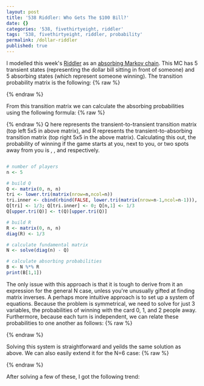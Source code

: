 ```yaml
---
layout: post
title: '538 Riddler: Who Gets The $100 Bill?'
date: {}
categories: '538, fivethirtyeight, riddler'
tags: '538, fivethirtyeight, riddler, probability'
permalink: /dollar-riddler
published: true
---
```


I modelled this week's [Riddler](http://fivethirtyeight.com/features/who-keeps-the-money-you-found-on-the-floor/) as an [absorbing Markov chain](https://en.wikipedia.org/wiki/Absorbing_Markov_chain).  This MC has 5 transient states (representing the dollar bill sitting in front of someone) and 5 absorbing states (which represent someone winning).  The transition probability matrix is the following:
{% raw %}
<div class="equation" data-expr="
\begin{matrix}
 & 0 & \frac{1}{3} & 0 & 0 & \frac{1}{3} & \frac{1}{3} & 0 & 0 & 0 & 0 \\
 & \frac{1}{3} & 0 & \frac{1}{3} & 0 & 0 & 0 & \frac{1}{3} & 0 & 0 & 0 \\
 & 0 & \frac{1}{3} & 0 & \frac{1}{3} & 0 & 0 & 0 & \frac{1}{3} & 0 & 0 \\ 
 & 0 & 0 & \frac{1}{3} & 0 & \frac{1}{3} & 0 & 0 & 0 & \frac{1}{3} & 0 \\ 
 & \frac{1}{3} & 0 & 0 & \frac{1}{3} & 0 & 0 & 0 & 0 & 0 & \frac{1}{3} \\ 
 & 0 & 0 & 0 & 0 & 0 & 1 & 0 & 0 & 0 & 0 \\
 & 0 & 0 & 0 & 0 & 0 & 0 & 1 & 0 & 0 & 0 \\
 & 0 & 0 & 0 & 0 & 0 & 0 & 0 & 1 & 0 & 0 \\ 
 & 0 & 0 & 0 & 0 & 0 & 0 & 0 & 0 & 1 & 0 \\ 
 & 0 & 0 & 0 & 0 & 0 & 0 & 0 & 0 & 0 & 1 \\ 
\end{matrix}
"></div>
{% endraw %}

From this transition matrix we can calculate the absorbing probabilities using the following formula:
{% raw %}
<div class="equation" data-expr="B = \left( I - Q \right)^{-1} * R"></div>
{% endraw %}
Q here represents the transient-to-transient transition matrix (top left 5x5 in above matrix), and R represents the transient-to-absorbing transition matrix (top right 5x5 in the above matrix).  Calculating this out, the probability of winning if the game starts at you, next to you, or two spots away from you is <span class="inline-equation" data-expr="\frac{5}{11} = 45.45\%"></span>, <span class="inline-equation" data-expr="\frac{2}{11} = 18.18\%"></span>, and <span class="inline-equation" data-expr="\frac{1}{11} = 9.09\%"></span> respectively.

``` R

# number of players
n <- 5

# build Q
Q <- matrix(0, n, n)
tri <- lower.tri(matrix(nrow=n,ncol=n))
tri.inner <- cbind(rbind(FALSE, lower.tri(matrix(nrow=n-1,ncol=n-1))), FALSE)
Q[tri] <- 1/3; Q[tri.inner] <- 0; Q[n,1] <- 1/3
Q[upper.tri(Q)] <- t(Q)[upper.tri(Q)]

# build R
R <- matrix(0, n, n)
diag(R) <- 1/3

# calculate fundamental matrix
N <- solve(diag(n) - Q)

# calculate absorbing probabilities
B <- N %*% R
print(B[1,1])

```

The only issue with this approach is that it is tough to derive from it an expression for the general N case, unless you're unusually gifted at finding matrix inverses. A perhaps more intuitive approach is to set up a system of equations.  Because the problem is symmetrical, we need to solve for just 3 variables, the probabilities of winning with the card 0, 1, and 2 people away.  Furthermore, because each turn is independent, we can relate these probabilities to one another as follows:
{% raw %}
<div class="equation" data-expr="\begin{cases}
 & P_{2} = \frac{1}{3} P_{2} + \frac{1}{3} P_{1} \\ 
 & P_{1} = \frac{1}{3} P_{2} + \frac{1}{3} P_{0} \\ 
 & P_{0} + 2 P_{1} + 2 P_{2} = 1 \\
\end{cases}"></div>
{% endraw %}

Solving this system is straightforward and yeilds the same solution as above.  We can also easily extend it for the N=6 case:
{% raw %}
<div class="equation" data-expr="\begin{cases}
 & P_{3} = \frac{2}{3} P_{2} \\ 
 & P_{2} = \frac{1}{3} P_{3} + \frac{1}{3} P_{2} \\ 
 & P_{1} = \frac{1}{3} P_{2} + \frac{1}{3} P_{0} \\ 
 & P_{0} + 2 P_{1} + 2 P_{2} + P_{3} = 1 \\
\end{cases}"></div>
{% endraw %}

After solving a few of these, I got the following trend:
